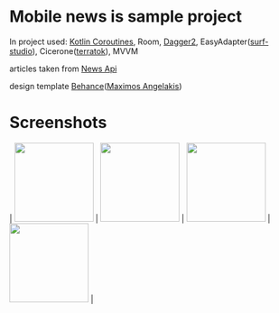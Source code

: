 # Mobile news is sample project

In project used: [Kotlin Coroutines](https://github.com/Kotlin/kotlinx.coroutines), Room, [Dagger2](https://github.com/google/dagger), EasyAdapter([surf-studio](https://github.com/surfstudio/EasyAdapter)), Cicerone([terratok](https://github.com/terrakok/Cicerone)), MVVM

articles taken from [News Api](https://newsapi.org/)

design template [Behance](https://www.behance.net/gallery/79280905/iOS-13-phoneOS/modules/468204389)([Maximos Angelakis](https://www.behance.net/angelakismax))


# Screenshots

| <img src="https://user-images.githubusercontent.com/11418702/160285834-c0821994-9c77-452b-9a84-9346883f4009.jpg" width="140"> 
| <img src="https://user-images.githubusercontent.com/11418702/160263193-a9f3b3cd-5977-49d0-b9ef-bc3d318e2250.jpeg" width="140"> 
| <img src="https://user-images.githubusercontent.com/11418702/160263191-02528296-99e7-4c0d-bed6-9ee2eeb95dc7.jpeg" width="140"> 
| <img src="https://user-images.githubusercontent.com/11418702/160285843-696f5b6a-2529-4e8f-bdf9-b0267f653d72.jpg" width="140"> 
|
